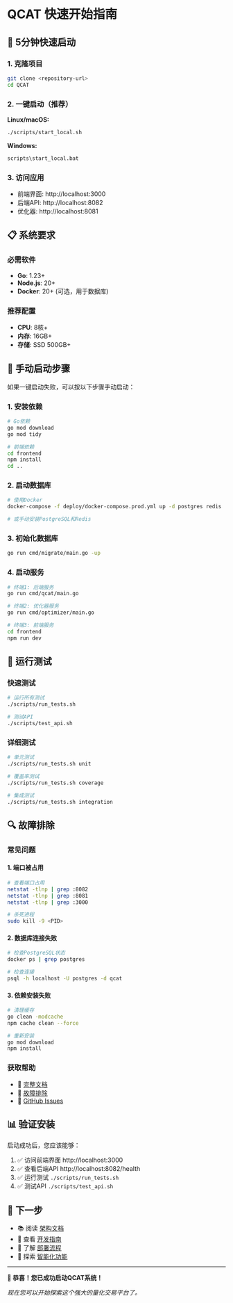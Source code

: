# QCAT 快速开始指南

## 🚀 5分钟快速启动

### 1. 克隆项目
```bash
git clone <repository-url>
cd QCAT
```

### 2. 一键启动（推荐）

**Linux/macOS:**
```bash
./scripts/start_local.sh
```

**Windows:**
```cmd
scripts\start_local.bat
```

### 3. 访问应用
- 前端界面: http://localhost:3000
- 后端API: http://localhost:8082
- 优化器: http://localhost:8081

## 📋 系统要求

### 必需软件
- **Go**: 1.23+
- **Node.js**: 20+
- **Docker**: 20+ (可选，用于数据库)

### 推荐配置
- **CPU**: 8核+
- **内存**: 16GB+
- **存储**: SSD 500GB+

## 🔧 手动启动步骤

如果一键启动失败，可以按以下步骤手动启动：

### 1. 安装依赖
```bash
# Go依赖
go mod download
go mod tidy

# 前端依赖
cd frontend
npm install
cd ..
```

### 2. 启动数据库
```bash
# 使用Docker
docker-compose -f deploy/docker-compose.prod.yml up -d postgres redis

# 或手动安装PostgreSQL和Redis
```

### 3. 初始化数据库
```bash
go run cmd/migrate/main.go -up
```

### 4. 启动服务
```bash
# 终端1: 后端服务
go run cmd/qcat/main.go

# 终端2: 优化器服务
go run cmd/optimizer/main.go

# 终端3: 前端服务
cd frontend
npm run dev
```

## 🧪 运行测试

### 快速测试
```bash
# 运行所有测试
./scripts/run_tests.sh

# 测试API
./scripts/test_api.sh
```

### 详细测试
```bash
# 单元测试
./scripts/run_tests.sh unit

# 覆盖率测试
./scripts/run_tests.sh coverage

# 集成测试
./scripts/run_tests.sh integration
```

## 🔍 故障排除

### 常见问题

#### 1. 端口被占用
```bash
# 查看端口占用
netstat -tlnp | grep :8082
netstat -tlnp | grep :8081
netstat -tlnp | grep :3000

# 杀死进程
sudo kill -9 <PID>
```

#### 2. 数据库连接失败
```bash
# 检查PostgreSQL状态
docker ps | grep postgres

# 检查连接
psql -h localhost -U postgres -d qcat
```

#### 3. 依赖安装失败
```bash
# 清理缓存
go clean -modcache
npm cache clean --force

# 重新安装
go mod download
npm install
```

### 获取帮助
- 📖 [完整文档](本地运行指南.md)
- 🐛 [故障排除](troubleshooting_guide.md)
- 💬 [GitHub Issues](https://github.com/wynnforthework/QCAT/issues)

## 📊 验证安装

启动成功后，您应该能够：

1. ✅ 访问前端界面 http://localhost:3000
2. ✅ 查看后端API http://localhost:8082/health
3. ✅ 运行测试 `./scripts/run_tests.sh`
4. ✅ 测试API `./scripts/test_api.sh`

## 🎯 下一步

- 📚 阅读 [架构文档](architecture_analysis.md)
- 🔧 查看 [开发指南](development_guide.md)
- 🚀 了解 [部署流程](deployment_guide.md)
- 🤖 探索 [智能化功能](intelligence_guide.md)

---

**🎉 恭喜！您已成功启动QCAT系统！**

*现在您可以开始探索这个强大的量化交易平台了。*
